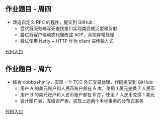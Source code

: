 ## 作业题目 - 周四

* 改造自定义 RPC 的程序，提交到 GitHub：
    * 尝试将服务端写死查找接口实现类变成泛型和反射
    * 尝试将客户端动态代理改成 AOP，添加异常处理
    * 尝试使用 Netty + HTTP 作为 client 端传输方式
  
[代码入口](./week09_thurs_assignment_03/)

## 作业题目 - 周六
* 结合 dubbo+hmily，实现一个 TCC 外汇交易处理，代码提交到 GitHub:
  * 用户 A 的美元账户和人民币账户都在 A 库，使用 1 美元兑换 7 人民币
  * 用户 B 的美元账户和人民币账户都在 B 库，使用 7 人民币兑换 1 美元
  * 设计账户表，冻结资产表，实现上述两个本地事务的分布式事务
  
[代码入口](./week09_sat_assignment_03/)